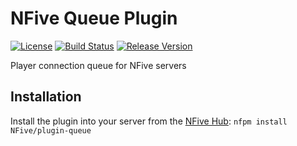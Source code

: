 # NFive Queue Plugin
[![License](https://img.shields.io/github/license/NFive/plugin-queue.svg)](LICENSE)
[![Build Status](https://img.shields.io/appveyor/ci/NFive/plugin-queue.svg)](https://ci.appveyor.com/project/NFive/plugin-queue)
[![Release Version](https://img.shields.io/github/release/NFive/plugin-queue/all.svg)](https://github.com/NFive/plugin-queue/releases)

Player connection queue for NFive servers

## Installation
Install the plugin into your server from the [NFive Hub](https://hub.nfive.io/NFive/plugin-queue): `nfpm install NFive/plugin-queue`
